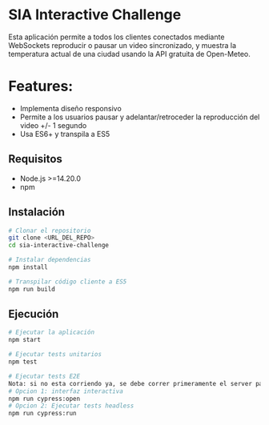 # SIA Interactive Challenge

Esta aplicación permite a todos los clientes conectados mediante WebSockets reproducir o pausar un video sincronizado, y muestra la temperatura actual de una ciudad usando la API gratuita de Open-Meteo.

# Features:
- Implementa diseño responsivo 
- Permite a los usuarios pausar y adelantar/retroceder la reproducción del video +/- 1 segundo 
- Usa ES6+ y transpila a ES5

## Requisitos
- Node.js >=14.20.0
- npm

## Instalación
```bash
# Clonar el repositorio
git clone <URL_DEL_REPO>
cd sia-interactive-challenge

# Instalar dependencias
npm install

# Transpilar código cliente a ES5
npm run build
```
## Ejecución
```bash
# Ejecutar la aplicación
npm start

# Ejecutar tests unitarios
npm test

# Ejecutar tests E2E
Nota: si no esta corriendo ya, se debe correr primeramente el server para poder ejecutar tests E2E (npm start).
# Opcion 1: interfaz interactiva
npm run cypress:open
# Opcion 2: Ejecutar tests headless
npm run cypress:run